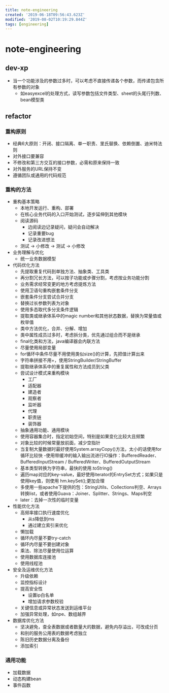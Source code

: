 ```yaml
---
title: note-engineering
created: '2019-06-18T09:56:43.623Z'
modified: '2019-08-02T10:19:29.844Z'
tags: [engineering]
---
```


# note-engineering   

## dev-xp
- 当一个功能涉及的参数过多时，可以考虑不直接传递各个参数，而传递包含所有参数的对象
    - 如easyexcel的处理方式，读写参数包括文件类型、sheet的头尾行列数、bean模型类

## refactor

### 重构原则
- 经典6大原则：开闭、接口隔离、单一职责、里氏替换、依赖倒置、迪米特法则
- 对外接口要兼容
- 不修改和第三方交互的接口参数，必需和原来保持一致
- 对外服务的URL保持不变
- 遵循团队或通用的代码规范

### 重构的方法
- 重构基本策略
    - 本地开发运行、重构、部署
    - 在核心业务代码的入口开始测试，逐步延伸到其他模块
    - 阅读源码
        - 边阅读边记录疑问，疑问会自动解决
        - 记录重要bug
        - 记录改进想法
    - 测试 -> 小修改 -> 测试 -> 小修改
- 业务理解与优化
    - 统一业务数据模型 
- 代码优化方法
    - 先提取重复代码到单独方法、抽象类、工具类
    - 再分割冗长方法，可以按子功能或步骤分割，考虑按业务功能分割
    - 业务需求经常变更的地方考虑提炼方法
    - 使用卫语句重构嵌套条件分支
    - 嵌套条件分支尝试合并分支
    - 替换过长参数列表为对象
    - 使用多态取代多分支条件逻辑
    - 提取类或继承体系中的magic number和其他状态数据，替换为常量值或枚举值
    - 类中方法优化，合并、分解、增加
    - 类中属性成员过多时，考虑拆分类，优先通过组合而不是继承
    - final化类和方法，java编译器会内联方法
    - 尽量使用局部变量
    - for循环中条件尽量不用使用类似size()的计算，先把值计算出来
    - 字符串拼接不用+，使用StringBuilder/StringBuffer
    - 提取继承体系中的重复属性和方法成员到父类
    - 尝试设计模式来重构模块
        - 工厂
        - 适配器
        - 建造者
        - 观察者
        - 监听器
        - 代理
        - 职责链
        - 装饰器
    - 抽象通用功能、通用模块
    - 使用容器集合时，指定初始空间，特别是如果变化比较大且频繁
    - 对象比较的时候常量放前面，减少空指针
    - 当复制大量数据时最好使用System.arrayCopy()方法，太小的话使用for循环比较快
    -使用带缓冲的输入输出流进行IO操作：BufferedReader、BufferedInputStream / BufferedWriter、BufferedOutputStream
    - 基本类型转换为字符串，最快的使用.toString()
    - 遍历map对应的key-value，最好使用iterator的EntrySet方式；如果只是使用key值，则使用 hm.keySet();更加合理
    - 多使用一些apache下提供的包：StringUtils、Collections判空、Arrays转换list，或者使用Guava：Joiner、Splitter、Strings、Maps判空
    - later：去掉一次性的临时变量
- 性能优化方法
    - 高频率接口执行速度优化
        - 从s降低到ms
        - 通过建立索引来优化
    - 懒加载
    - 循环内尽量不要try-catch
    - 循环内尽量不要创建对象
    - 乘法、除法尽量使用位运算
    - 使用数据库连接池
    - 使用线程池
- 安全及运维优化方法
    - 升级依赖
    - 监控指标设计
    - 提高安全性
        - 设置ip白名单
        - 增加请求参数校验
    - 关键信息或异常状态发送到运维平台
    - 加强异常处理，如npe、数组越界
- 数据库优化方法
    - 坚决避免，查全表数据或者数量大的数据，避免内存溢出，可改成分页
    - 和别的服务公用表的数据考虑独立
    - 陈旧历史数据分离及备份
    - 添加索引

### 通用功能
- 加载数据
- 动态构建bean
- 事件函数


